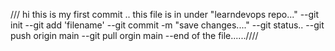 /// hi this is my first commit ..
this file is in under "learndevops repo..."
--git init
--git add 'filename'
--git commit -m "save changes...."
--git status..
--git push origin main
--git pull orgin main
--end of the file......////
